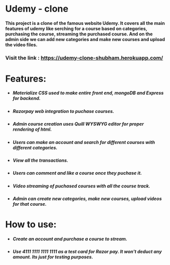 # Udemy - clone
#### This project is a clone of the famous website Udemy. It covers all the main features of udemy like serching for a course based on categories, purchasing the course, streaming the purchased course. And on the admin side we can add new categories and make new courses and upload the video files.

### Visit the link : https://udemy-clone-shubham.herokuapp.com/

# Features:
  - ##### Materialize CSS used to make entire front end, mongoDB and Express for backend.
  - ##### Razorpay web integration to puchase courses.
  - ##### Admin course creation uses Quill WYSWYG editor for proper rendering of html.
  - ##### Users can make an account and search for different courses with different categories.
  - ##### View all the transactions.
  - ##### Users can comment and like a course once they puchase it.
  - ##### Video streaming of puchased courses with all the course track.
  - ##### Admin can create new categories, make new courses, upload videos for that course.
 

# How to use:
 - ##### Create an account and purchase a course to stream.
 - ##### Use 4111 1111 1111 1111 as a test card for Razor pay. It won't deduct any amount. Its just for testing purposes.